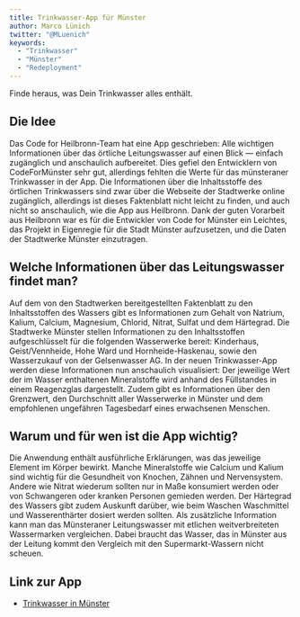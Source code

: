 ```yaml
---
title: Trinkwasser-App für Münster
author: Marco Lünich
twitter: "@MLuenich"
keywords:
  - "Trinkwasser"
  - "Münster"
  - "Redeployment"
---
```


Finde heraus, was Dein Trinkwasser alles enthält.

## Die Idee

Das Code for Heilbronn-Team hat eine App geschrieben:  Alle wichtigen Informationen über das örtliche Leitungswasser auf einen Blick — einfach zugänglich und anschaulich aufbereitet. Dies gefiel den Entwicklern von CodeForMünster sehr gut, allerdings fehlten die Werte für das münsteraner Trinkwasser in der App. Die Informationen über die Inhaltsstoffe des örtlichen Trinkwassers sind zwar über die Webseite der Stadtwerke online zugänglich, allerdings ist dieses Faktenblatt nicht leicht zu finden, und auch nicht so anschaulich, wie die App aus Heilbronn. Dank der guten Vorarbeit aus Heilbronn war es für die Entwickler von Code for Münster ein Leichtes, das Projekt in Eigenregie für die Stadt Münster aufzusetzen, und die Daten der Stadtwerke Münster einzutragen.

## Welche Informationen über das Leitungswasser findet man?

Auf dem von den Stadtwerken bereitgestellten Faktenblatt zu den Inhaltsstoffen des Wassers gibt es Informationen zum Gehalt von Natrium, Kalium, Calcium, Magnesium, Chlorid, Nitrat, Sulfat und dem Härtegrad.
Die Stadtwerke Münster stellen Informationen zu den Inhaltsstoffen aufgeschlüsselt für die folgenden Wasserwerke bereit: Kinderhaus, Geist/Vennheide, Hohe Ward und Hornheide-Haskenau, sowie den Wasserzukauf von der Gelsenwasser AG.
In der neuen Trinkwasser-App werden diese Informationen nun anschaulich visualisiert: Der jeweilige Wert der im Wasser enthaltenen Mineralstoffe wird anhand des Füllstandes in einem Reagenzglas dargestellt. Zudem gibt es Informationen über den Grenzwert, den Durchschnitt aller Wasserwerke in Münster und dem empfohlenen ungefähren Tagesbedarf eines erwachsenen Menschen.

## Warum und für wen ist die App wichtig?

Die Anwendung enthält ausführliche Erklärungen, was das jeweilige Element im Körper bewirkt. Manche Mineralstoffe wie Calcium und Kalium sind wichtig für die Gesundheit von Knochen, Zähnen und Nervensystem. Andere wie Nitrat wiederum sollten nur in Maße konsumiert werden oder von Schwangeren oder kranken Personen gemieden werden.
Der Härtegrad des Wassers gibt zudem Auskunft darüber, wie beim Waschen Waschmittel und Wasserenthärter dosiert werden sollten.
Als zusätzliche Information kann man das Münsteraner Leitungswasser mit etlichen weitverbreiteten Wassermarken vergleichen. Dabei braucht das Wasser, das in Münster aus der Leitung kommt den Vergleich mit den Supermarkt-Wassern nicht scheuen.

## Link zur App
- [Trinkwasser in Münster](http://codeformuenster.org/trinkwasser/)
